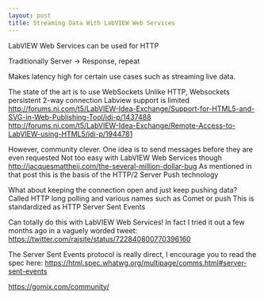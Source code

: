 ```yaml
---
layout: post
title: Streaming Data With LabVIEW Web Services
---
```


LabVIEW Web Services can be used for HTTP

Traditionally Server -> Response, repeat

Makes latency high for certain use cases such as streaming live data.

The state of the art is to use WebSockets
Unlike HTTP, Websockets persistent 2-way connection
Labview support is limited
http://forums.ni.com/t5/LabVIEW-Idea-Exchange/Support-for-HTML5-and-SVG-in-Web-Publishing-Tool/idi-p/1437488
http://forums.ni.com/t5/LabVIEW-Idea-Exchange/Remote-Access-to-LabVIEW-using-HTML5/idi-p/1944781

However, community clever. One idea is to send messages before they are even requested
Not too easy with LabVIEW Web Services though http://jacquesmattheij.com/the-several-million-dollar-bug
As mentioned in that post this is the basis of the HTTP/2 Server Push technology

What about keeping the connection open and just keep pushing data?
Called HTTP long polling and various names such as Comet or push
This is standardized as HTTP Server Sent Events

Can totally do this with LabVIEW Web Services! In fact I tried it out a few months ago in a vaguely worded tweet: https://twitter.com/rajsite/status/722840800770396160

The Server Sent Events protocol is really direct, I encourage you to read the spec here: https://html.spec.whatwg.org/multipage/comms.html#server-sent-events

https://gomix.com/community/
